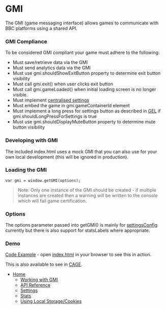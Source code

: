 # GMI

The GMI (game messaging interface) allows games to communicate with BBC platforms using a shared API.

### GMI Compliance
To be considered GMI compliant your game must adhere to the following:

* Must save/retrieve data via the GMI
* Must send analytics data via the GMI
* Must use gmi.shouldShowExitButton property to determine exit button visibility
* Must call gmi.exit() when user clicks exit button
* Must call gmi.gameLoaded() when initial loading screen is no longer visible.
* Must implement [centralised settings](settings.md)
* Must embed the game in gmi.gameContainerId element
* Must implement a long press for settings button as described in [GEL](gel-guidelines.md) if gmi.shouldLongPressForSettings is true
* Must use gmi.shouldDisplayMuteButton property to determine mute button visibility

### Developing with GMI
The included index.html uses a mock GMI that you can also use for your own 
local development (this will be ignored in production).

### Loading the GMI

````
var gmi = window.getGMI(options);
````

> Note: Only one instance of the GMI should be created - if multiple instances
are created then a warning will be written to the console which will fail game
certification.

### Options
The options parameter passed into getGMI() is mainly for [settingsConfig](settings.md#config) 
currently but there is also support for statsLabels where appropriate. 

### Demo
[Code Example](../src/main.js) - open [index.html](../src/index.html) in your browser to see this in action.

This is also available to see in [CAGE](https://www.bbc.co.uk/cbeebies/embed/game/childrens-games-starter-pack).

* [Home](../README.md)
    * [Working with GMI](working-with-gmi.md)
    * [API Reference](gmi.md)
    * [Settings](settings.md)
    * [Stats](stats.md#stats)
    * [Using Local Storage/Cookies](data-storage.md#using-local-storagecookies)
